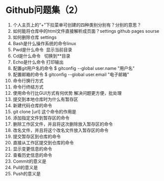 # Github问题集（2）

1.	个人主页上的“+”下拉菜单可创建的四种类别分别有？分别的意思？
14.	如何能将仓库中的html文件直接解析成页面？settings  github pages sourse
15.	如何删除仓库 settings
16.	Bash是什么操作系统的命令linux
17.	Pwd是什么命令  显示当前目录
18.	Cd是什么命令   切换到**目录
19.	Echo是什么命令 打印输出
20.	配置git用户名的命令 $ gitconfig --global user.name "用户名"
21.	配置邮箱的命令  $ gitconfig --global user.email "电子邮箱"
22.	命令行换行方式 
23.	命令行终结方式
24.	使用命令行比GUI方式有何优势 解决问题更方便，批处理
25.	提交到本地仓库时为什么有暂存区
26.	新建代码仓库的命令
27.	git clone [url] 这个命令的作用是
28.	添加指定文件到暂存区的命令
29.	删除工作区文件，并且将这次删除放入暂存区的命令
30.	改名文件，并且将这个改名文件放入暂存区的命令
31.	提交暂存区到仓库的命令
32.	直接从工作区提交到仓库的命令
33.	显示变更信息的命令
34.	查看历史信息的命令
35.	Commit的意义是
36.	Pull的意义是
37.	Push的意义是
